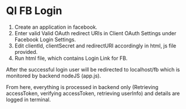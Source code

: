 # QI FB Login
1. Create an application in facebook.
2. Enter valid Valid OAuth redirect URIs in Client OAuth Settings under Facebook Login Settings.
3. Edit clientId, clientSecret and redirectURI accordingly in html, js file provided.
4. Run html file, which contains Login Link for FB.

After the successful login user will be redirected to localhost/fb which is monitored by backend nodeJS (app.js).

From here, everything is processed in backend only (Retrieving accessToken, verifying accessToken, retrieving userInfo) and details are logged in terminal.
